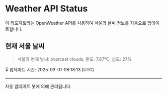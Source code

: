
# Weather API Status

이 리포지토리는 OpenWeather API를 사용하여 서울의 날씨 정보를 자동으로 업데이트합니다.

## 현재 서울 날씨
> 서울의 현재 날씨: overcast clouds, 온도: 7.87°C, 습도: 27%

⏳ 업데이트 시간: 2025-03-07 08:18:13 (UTC)

---
자동 업데이트 봇에 의해 관리됩니다.
